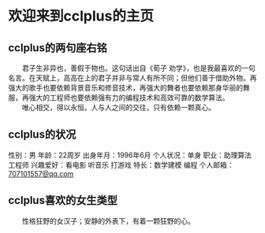 # 欢迎来到cclplus的主页

## cclplus的两句座右铭

&emsp;&emsp;君子生非异也，善假于物也。这句话出自《荀子 劝学》，也是我最喜欢的一句名言。在天赋上，高高在上的君子并非与常人有所不同；但他们善于借助外物。再强大的歌手也要依赖背景音乐和修音技术，再强大的舞者也要依赖那身华丽的舞服，再强大的工程师也要依赖强有力的编程技术和高效可靠的数学算法。
&emsp;&emsp;<br>
&emsp;&emsp;唯心相交，得以永恒。人与人之间的交往，只有依赖一颗真心。

## cclplus的状况

性别：男
年龄：22周岁
出身年月：1996年6月
个人状况：单身
职业：助理算法工程师
兴趣爱好：看电影 听音乐 打游戏
特长：数学建模 编程
个人邮箱：707101557@qq.com

## cclplus喜欢的女生类型
&emsp;&emsp;性格狂野的女汉子；安静的外表下，有着一颗狂野的心。

